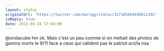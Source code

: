 ```yaml
---
layout: status
originalUrl: 'https://twitter.com/marcgg/status/327105694430011392'
isReply: true
date: 2013-04-24 17:04:09
---
```


@ondacube hm ok. Mais c'est un peu comme si on mettait des photos de gamins morts le 9/11 face a ceux qui valident pas le patriot act/la nsa
